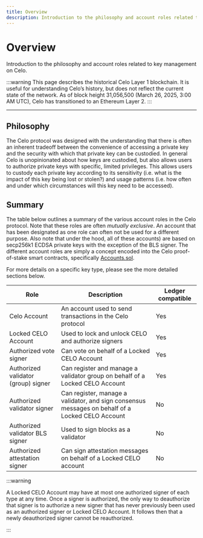```yaml
---
title: Overview
description: Introduction to the philosophy and account roles related to key management on Celo.
---
```


# Overview

Introduction to the philosophy and account roles related to key management on Celo.

:::warning
This page describes the historical Celo Layer 1 blockchain. It is useful for understanding Celo’s history, but does not reflect the current state of the network. As of block height 31,056,500 (March 26, 2025, 3:00 AM UTC), Celo has transitioned to an Ethereum Layer 2.
:::

---

## Philosophy

The Celo protocol was designed with the understanding that there is often an inherent tradeoff between the convenience of accessing a private key and the security with which that private key can be custodied. In general Celo is unopinionated about how keys are custodied, but also allows users to authorize private keys with specific, limited privileges. This allows users to custody each private key according to its sensitivity (i.e. what is the impact of this key being lost or stolen?) and usage patterns (i.e. how often and under which circumstances will this key need to be accessed).

## Summary

The table below outlines a summary of the various account roles in the Celo protocol. Note that these roles are often _mutually exclusive_. An account that has been designated as one role can often not be used for a different purpose. Also note that under the hood, all of these accounts) are based on secp256k1 ECDSA private keys with the exception of the BLS signer. The different account roles are simply a concept encoded into the Celo proof-of-stake smart contracts, specifically [Accounts.sol](https://github.com/celo-org/celo-monorepo/blob/master/packages/protocol/contracts/common/Accounts.sol).

For more details on a specific key type, please see the more detailed sections below.

| Role                                | Description                                                                                      | Ledger compatible |
| ----------------------------------- | ------------------------------------------------------------------------------------------------ | ----------------- |
| Celo Account                        | An account used to send transactions in the Celo protocol                                        | Yes               |
| Locked CELO Account                 | Used to lock and unlock CELO and authorize signers                                               | Yes               |
| Authorized vote signer              | Can vote on behalf of a Locked CELO Account                                                      | Yes               |
| Authorized validator (group) signer | Can register and manage a validator group on behalf of a Locked CELO Account                     | Yes               |
| Authorized validator signer         | Can register, manage a validator, and sign consensus messages on behalf of a Locked CELO Account | No                |
| Authorized validator BLS signer     | Used to sign blocks as a validator                                                               | No                |
| Authorized attestation signer       | Can sign attestation messages on behalf of a Locked CELO account                                 | No                |

:::warning

A Locked CELO Account may have at most one authorized signer of each type at any time. Once a signer is authorized, the only way to deauthorize that signer is to authorize a new signer that has never previously been used as an authorized signer or Locked CELO Account. It follows then that a newly deauthorized signer cannot be reauthorized.

:::
